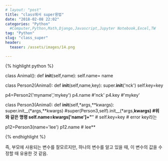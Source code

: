 ```yaml
---
# layout: "post"
title: "class에서 super용법"
date: "2018-02-08 22:02"
categories: "Python"
  #Computer,Python,Math,Django,Javascript,Jupyter Notebook,Excel,TW
tag: "Python"
slug: "class_super"
header:
  teaser: /assets/images/14.png

---
```


{% highlight python %}

class Animal():
  def __init__(self,name):
    self.name= name


class Person2(Animal):
  def __init__(self,name,key):
    super.__init__('nck')
    self.key=key

p4=Person2('myname','mykey')
p4.name #'nck'
p4.key #'mykey'


class Person3(Animal):
  def __init__(self,*args,**kwargs):
    super.init__(*args,**kwargs)
    #super(Person3,self).init__(*args,**kwargs) #위와 같은 명령
    self.name=kwargs['name']+"**"
    # self.key=key # error key라는

p12=Person3(name='lee')
p12.name # lee**


{% endhighlight %}

즉, 부모에 사용되는 변수를 잘모르지만, 하나의 변수를 알고 있을 때, 이 변수의 값을 수정할 때 유용한 것 같음.
